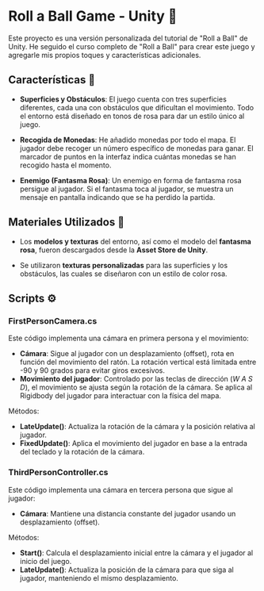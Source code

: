# Roll a Ball Game - Unity 🏐

Este proyecto es una versión personalizada del tutorial de "Roll a Ball" de Unity. He seguido el curso completo de "Roll a Ball" para crear este juego y agregarle mis propios toques y características adicionales.

## Características 📜

- **Superficies y Obstáculos**: El juego cuenta con tres superficies diferentes, cada una con obstáculos que dificultan el movimiento. Todo el entorno está diseñado en tonos de rosa para dar un estilo único al juego.
  
- **Recogida de Monedas**: He añadido monedas por todo el mapa. El jugador debe recoger un número específico de monedas para ganar. El marcador de puntos en la interfaz indica cuántas monedas se han recogido hasta el momento.

- **Enemigo (Fantasma Rosa)**: Un enemigo en forma de fantasma rosa persigue al jugador. Si el fantasma toca al jugador, se muestra un mensaje en pantalla indicando que se ha perdido la partida.

## Materiales Utilizados 🎨

- Los **modelos y texturas** del entorno, así como el modelo del **fantasma rosa**, fueron descargados desde la **Asset Store de Unity**.
  
- Se utilizaron **texturas personalizadas** para las superficies y los obstáculos, las cuales se diseñaron con un estilo de color rosa.

## Scripts ⚙️
### FirstPersonCamera.cs
Este código implementa una cámara en primera persona y el movimiento:

- **Cámara**: Sigue al jugador con un desplazamiento (offset), rota en función del movimiento del ratón. La rotación vertical está limitada entre -90 y 90 grados para evitar giros excesivos.
- **Movimiento del jugador**: Controlado por las teclas de dirección (*W A S D*), el movimiento se ajusta según la rotación de la cámara. Se aplica al Rigidbody del jugador para interactuar con la física del mapa.

Métodos:

- **LateUpdate()**: Actualiza la rotación de la cámara y la posición relativa al jugador.
- **FixedUpdate()**: Aplica el movimiento del jugador en base a la entrada del teclado y la rotación de la cámara.

### ThirdPersonController.cs
Este código implementa una cámara en tercera persona que sigue al jugador:

- **Cámara**: Mantiene una distancia constante del jugador usando un desplazamiento (offset).

Métodos:

- **Start()**: Calcula el desplazamiento inicial entre la cámara y el jugador al inicio del juego.
- **LateUpdate()**: Actualiza la posición de la cámara para que siga al jugador, manteniendo el mismo desplazamiento.
